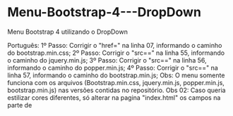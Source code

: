 # Menu-Bootstrap-4---DropDown
Menu Bootstrap 4 utilizando o DropDown

Português:
1º Passo: Corrigir o "href=" na linha 07, informando o caminho do bootstrap.min.css;
2º Passo: Corrigir o "src==" na linha 55, informando o caminho do jquery.min.js;
3º Passo: Corrigir o "src==" na linha 56, informando o caminho do popper.min.js;
4º Passo: Corrigir o "src==" na linha 57, informando o caminho do bootstrap.min.js;
Obs: O menu somente funciona com os arquivos (Bootstrap.min.css, jquery.min.js, popper.min.js, bootstrap.min.js) nas versões contidas no repositório.
Obs 02: Caso queria estilizar cores diferentes, só alterar na pagina "index.html" os campos na parte de <style>;
  

English:
1st Step: Correct the "href =" in line 07, informing the bootstrap.min.css path;
2nd Step: Correct the "src ==" on line 55, informing the path of jquery.min.js;
3rd Step: Correct the "src ==" on line 56, informing the path of popper.min.js;
4th Step: Correct the "src ==" on line 57, informing the bootstrap.min.js path;
Note: The menu only works with files (Bootstrap.min.css, jquery.min.js, popper.min.js, bootstrap.min.js) in the versions contained in the repository.
Obs 02: If you wanted to style different colors, just change the fields in the <style> section on the "index.html" page;
